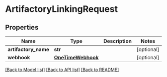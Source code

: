# ArtifactoryLinkingRequest

## Properties
Name | Type | Description | Notes
------------ | ------------- | ------------- | -------------
**artifactory_name** | **str** |  | [optional] 
**webhook** | [**OneTimeWebhook**](OneTimeWebhook.md) |  | [optional] 

[[Back to Model list]](../README.md#documentation-for-models) [[Back to API list]](../README.md#documentation-for-api-endpoints) [[Back to README]](../README.md)


